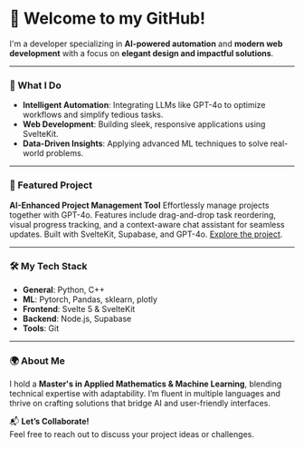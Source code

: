 # 👋 Welcome to my GitHub!

I'm a developer specializing in **AI-powered automation** and **modern web development** with a focus on **elegant design and impactful solutions**.

---

### 🚀 What I Do
- **Intelligent Automation**: Integrating LLMs like GPT-4o to optimize workflows and simplify tedious tasks.
- **Web Development**: Building sleek, responsive applications using SvelteKit.
- **Data-Driven Insights**: Applying advanced ML techniques to solve real-world problems.

---

### 🌟 Featured Project
**AI-Enhanced Project Management Tool**
Effortlessly manage projects together with GPT-4o. Features include drag-and-drop task reordering, visual progress tracking, and a context-aware chat assistant for seamless updates. Built with SvelteKit, Supabase, and GPT-4o.
[Explore the project](MilestoneFlow).

---

### 🛠️ My Tech Stack
- **General**: Python, C++
- **ML**: Pytorch, Pandas, sklearn, plotly
- **Frontend**: Svelte 5 & SvelteKit
- **Backend**: Node.js, Supabase
- **Tools**: Git

---

### 🌍 About Me
I hold a **Master's in Applied Mathematics & Machine Learning**, blending technical expertise with adaptability. I’m fluent in multiple languages and thrive on crafting solutions that bridge AI and user-friendly interfaces.

📬 **Let’s Collaborate!**  
Feel free to reach out to discuss your project ideas or challenges.
